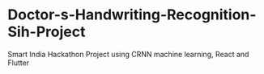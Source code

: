 # Doctor-s-Handwriting-Recognition-Sih-Project
Smart India Hackathon Project using CRNN machine learning, React and Flutter
